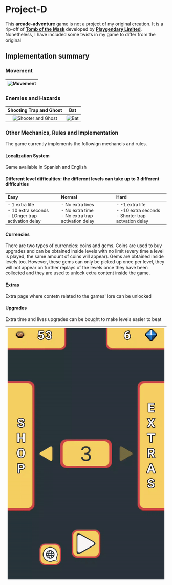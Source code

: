 # Project-D
 This **arcade-adventure** game is not a project of my original creation. It is a rip-off of [**Tomb of the Mask**](https://play.google.com/store/apps/details?id=com.playgendary.tom&pli=1) developed by [**Playgendary Limited**](https://playgendary.com/en). Nonetheless, I have included some twists in my game to differ from the original 


## Implementation summary

### Movement
|![Movement](./static/Movement.gif)|
|----------------------------------|


### Enemies and Hazards
| Shooting Trap and Ghost                     | Bat                       |
|:-------------------------------------------:|:-------------------------:|
|![Shooter and Ghost](./static/Enemies.gif) | ![Bat](./static/Bat.gif)|


### Other Mechanics, Rules and Implementation
The game currently implements the followign mechancis and rules.

#### Localization System
Game available in Spanish and English

#### Different level difficulties: the different levels can take up to 3 different difficulties
|Easy|Normal|Hard|
|:---|:-----|:---|
| - 1 extra life <br> - 10 extra seconds <br> - LOnger trap activation delay |  - No extra lives <br> - No extra time <br> - No extra trap activation delay | - -1 extra life <br> - -10 extra seconds <br> - Shorter trap actvation delay|


#### Currencies
There are two types of currencies: coins and gems. Coins are used to buy upgrades and can be obtained inside levels with no limit (every time a level is played, the same amount of
coins will appear). Gems are obtained inside levels too. However, these gems can only be picked up once per level, they will not appear on further replays of the levels once they have been collected and they are used to unlock extra content inside the game.

#### Extras
Extra page where contetn related to the games' lore can be unlocked
 
#### Upgrades
Extra time and lives upgrades can be bought to make levels easier to beat

|![Buy Upgrades](./static/Upgrades.gif)|
|--------------------------------------|


